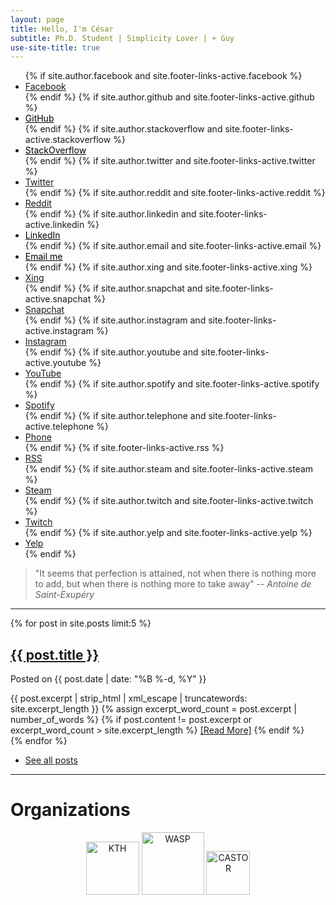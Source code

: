 ```yaml
---
layout: page
title: Hello, I'm César
subtitle: Ph.D. Student | Simplicity Lover | + Guy
use-site-title: true
---
```


<!--
bigimg: [
'/img/intro5.jpg': "A goal without a good plan and hard work is just a wish.", 
'/img/intro5.jpg': "Computer Science is not about machines, in the same way that astronomy is not about telescopes.", '/img/intro5.jpg': "The best defense against bugs is to make them impossible by design.",
'/img/intro5.jpg': "The hardest single part of building a software system is deciding precisely what to build.",
'/img/intro5.jpg': "What we call chaos is just patterns we haven’t recognized. What we call random is just patterns we can’t decipher.",
'/img/intro5.jpg': "Use the source code, Luke!",
]
css: '/css/extend-home.css'
-->


<ul class="list-inline text-center footer-links">
          {% if site.author.facebook and site.footer-links-active.facebook %}
          <li>
            <a href="https://www.facebook.com/{{ site.author.facebook }}" title="Facebook">
              <span class="fa-stack fa" aria-hidden="true">
                <i class="fa fa-circle fa-stack-2x"></i>
                <i class="fa fa-facebook fa-stack-1x fa-inverse"></i>
              </span>
              <span class="sr-only">Facebook</span>
            </a>
          </li>
          {% endif %}
          {% if site.author.github and site.footer-links-active.github %}
          <li>
            <a href="https://github.com/{{ site.author.github }}" style="color: black;" title="My GitHub Profile">
              <span class="fa-stack fa" aria-hidden="true" >
                <i class="fa fa-circle fa-stack-2x"></i>
                <i class="fa fa-github fa-stack-1x fa-inverse"></i>
              </span>
              <span class="sr-only">GitHub</span>
            </a>
          </li>
          {% endif %}
          	  {% if site.author.stackoverflow and site.footer-links-active.stackoverflow %}
                    <li>
                      <a href="https://stackoverflow.com/users/{{ site.author.stackoverflow }}" style="color: black;" title="My StackOverflow Profile">
                        <span class="fa-stack fa" aria-hidden="true">
                          <i class="fa fa-circle fa-stack-2x"></i>
                          <i class="fa fa-stack-overflow fa-stack-1x fa-inverse"></i>
                        </span>
                        <span class="sr-only">StackOverflow</span>
                      </a>
                    </li>
                    {% endif %}
		  {% if site.author.twitter and site.footer-links-active.twitter %}
          <li>
            <a href="https://twitter.com/{{ site.author.twitter }}" title="Twitter">
              <span class="fa-stack fa" aria-hidden="true">
                <i class="fa fa-circle fa-stack-2x"></i>
                <i class="fa fa-twitter fa-stack-1x fa-inverse"></i>
              </span>
              <span class="sr-only">Twitter</span>
            </a>
          </li>
          {% endif %}
	  {% if site.author.reddit and site.footer-links-active.reddit %}
          <li>
            <a href="https://reddit.com/u/{{ site.author.reddit }}" title="Reddit">
              <span class="fa-stack fa" aria-hidden="true">
                <i class="fa fa-circle fa-stack-2x"></i>
                <i class="fa fa-reddit fa-stack-1x fa-inverse"></i>
              </span>
              <span class="sr-only">Reddit</span>
            </a>
          </li>
          {% endif %}
                 {% if site.author.linkedin and site.footer-links-active.linkedin %}
                  <li>
                     <a href="https://linkedin.com/in/{{ site.author.linkedin }}" style="color: black;" title="My LinkedIn Profile">
                     <span class="fa-stack fa" aria-hidden="true">
                       <i class="fa fa-circle fa-stack-2x"></i>
                       <i class="fa fa-linkedin fa-stack-1x fa-inverse"></i>
                     </span>
                        <span class="sr-only">LinkedIn</span>
                     </a>
                  </li>
                  {% endif %}
		  {% if site.author.email and site.footer-links-active.email %}
          <li>
            <a href="mailto:{{ site.author.email }}" style="color: black;" title="Email me">
              <span class="fa-stack fa" aria-hidden="true">
                <i class="fa fa-circle fa-stack-2x"></i>
                <i class="fa fa-envelope fa-stack-1x fa-inverse"></i>
              </span>
              <span class="sr-only">Email me</span>
            </a>
          </li>
          {% endif %}
		  {% if site.author.xing and site.footer-links-active.xing %}
          <li>
            <a href="https://www.xing.com/profile/{{ site.author.xing }}" title="Xing">
              <span class="fa-stack fa" aria-hidden="true">
                <i class="fa fa-circle fa-stack-2x"></i>
                <i class="fa fa-xing fa-stack-1x fa-inverse"></i>
              </span>
              <span class="sr-only">Xing</span>
            </a>
          </li>
          {% endif %}
      {% if site.author.snapchat and site.footer-links-active.snapchat %}
          <li>
            <a href="https://www.snapchat.com/add/{{ site.author.snapchat }}" title="Snapchat">
              <span class="fa-stack fa" aria-hidden="true">
                <i class="fa fa-circle fa-stack-2x"></i>
                <i class="fa fa-snapchat-ghost fa-stack-1x fa-inverse"></i>
              </span>
              <span class="sr-only">Snapchat</span>
            </a>
          </li>
          {% endif %}
      {% if site.author.instagram and site.footer-links-active.instagram %}
          <li>
            <a href="https://www.instagram.com/{{ site.author.instagram }}" title="Instagram">
              <span class="fa-stack fa" aria-hidden="true">
                <i class="fa fa-circle fa-stack-2x"></i>
                <i class="fa fa-instagram fa-stack-1x fa-inverse"></i>
              </span>
              <span class="sr-only">Instagram</span>
            </a>
          </li>
          {% endif %}
      {% if site.author.youtube and site.footer-links-active.youtube %}
          <li>
            <a href="https://www.youtube.com/{{ site.author.youtube }}" title="YouTube">
              <span class="fa-stack fa" aria-hidden="true">
                <i class="fa fa-circle fa-stack-2x"></i>
                <i class="fa fa-youtube fa-stack-1x fa-inverse"></i>
              </span>
              <span class="sr-only">YouTube</span>
            </a>
          </li>
          {% endif %}
      {% if site.author.spotify and site.footer-links-active.spotify %}
          <li>
            <a href="https://open.spotify.com/user/{{ site.author.spotify }}" title="Spotify">
              <span class="fa-stack fa" aria-hidden="true">
                <i class="fa fa-circle fa-stack-2x"></i>
                <i class="fa fa-spotify fa-stack-1x fa-inverse"></i>
              </span>
              <span class="sr-only">Spotify</span>
            </a>
          </li>
       {% endif %}
      {% if site.author.telephone and site.footer-links-active.telephone %}
          <li>
            <a href="tel:{{ site.author.telephone }}" title="Phone">
              <span class="fa-stack fa" aria-hidden="true">
                <i class="fa fa-circle fa-stack-2x"></i>
                <i class="fa fa-phone fa-stack-1x fa-inverse"></i>
              </span>
              <span class="sr-only">Phone</span>
            </a>
          </li>
        {% endif %}
		  {% if site.footer-links-active.rss %}
          <li>
            <a href="{{ '/feed.xml' | prepend: site.baseurl }}" title="RSS">
              <span class="fa-stack fa" aria-hidden="true">
                <i class="fa fa-circle fa-stack-2x"></i>
                <i class="fa fa-rss fa-stack-1x fa-inverse"></i>
              </span>
              <span class="sr-only">RSS</span>
            </a>
          </li>
          {% endif %}
      {% if site.author.steam and site.footer-links-active.steam %}
          <li>
            <a href="https://steamcommunity.com/id/{{ site.author.steam }}" title="Steam">
              <span class="fa-stack fa" aria-hidden="true">
                <i class="fa fa-circle fa-stack-2x"></i>
                <i class="fa fa-steam fa-stack-1x fa-inverse"></i>
              </span>
              <span class="sr-only">Steam</span>
            </a>
          </li>
          {% endif %}
      {% if site.author.twitch and site.footer-links-active.twitch %}
          <li>
            <a href="https://www.twitch.tv/{{ site.author.twitch }}" title="Twitch">
              <span class="fa-stack fa" aria-hidden="true">
                <i class="fa fa-circle fa-stack-2x"></i>
                <i class="fa fa-twitch fa-stack-1x fa-inverse"></i>
              </span>
              <span class="sr-only">Twitch</span>
            </a>
          </li>
          {% endif %}
      {% if site.author.yelp and site.footer-links-active.yelp %}
          <li>
            <a href="https://{{ site.author.yelp }}.yelp.com" title="Yelp">
              <span class="fa-stack fa" aria-hidden="true">
                <i class="fa fa-circle fa-stack-2x"></i>
                <i class="fa fa-yelp fa-stack-1x fa-inverse"></i>
              </span>
              <span class="sr-only">Yelp</span>
            </a>
          </li>
          {% endif %}
        </ul>


> "It seems that perfection is attained, not when there is nothing more to add, but when there is nothing more to take away"
> -- <cite>Antoine de Saint-Exupéry</cite>



<!-- The ultimate defense is to drive the complexity of the ultimate attack up so high that the cost of attack is too high to be worth performing -->


---

<!-- <h1 class="text-center">Recent Posts</h1> -->
<div class="posts-list">
  {% for post in site.posts limit:5 %}
  <article class="text-left" >
    <span class="text-left">  
        <a href="{{ post.url | prepend: site.baseurl }}" class="post-title-main">
          <h2 class="post-title-main">{{ post.title }}</h2>
        </a>
            <p class="post-meta-index">
              Posted on {{ post.date | date: "%B %-d, %Y" }}
            </p>
    </span>
        <div class="post-entry-container">
          <div class="post-entry">
            {{ post.excerpt | strip_html | xml_escape | truncatewords: site.excerpt_length }} {% assign excerpt_word_count = post.excerpt
            | number_of_words %} {% if post.content != post.excerpt or excerpt_word_count > site.excerpt_length %}
            <a href="{{ post.url | prepend: site.baseurl }}" class="post-read-more">[Read&nbsp;More]</a>
            {% endif %}
          </div>
        </div>
  </article>
  {% endfor %}

<br>
<ul class="pager main-pager">
  <li>
    <a class="text-right" href="{{site.baseurl}}/blog">See all posts </a>
  </li>
</ul>

</div>



---

<h1 class="text-center">Organizations </h1>

<p align="center">
<a href="https://www.kth.se"><img class="" title="KTH" src="https://www.cesarsotovalero.net/img/logos/kth_logo.png" alt="KTH" height="85"></a>
<a href="http://wasp-sweden.org"><img class="" title="WASP" src="https://www.cesarsotovalero.net/img/logos/wasp_logo.png" alt="WASP" height="100"></a>
<a href="https://www.castor.kth.se"><img class="" title="CASTOR" src="https://www.cesarsotovalero.net/img/logos/castor_logo.png" alt="CASTOR" height="70"> </a>
</p>

 
 

